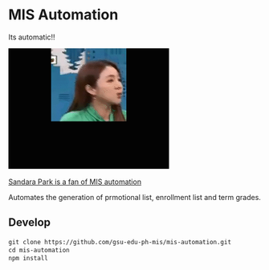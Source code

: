 # MIS Automation

Its automatic!!

![automatic](images/otomatic.gif)

[Sandara Park is a fan of MIS automation](https://raw.githubusercontent.com/gsu-edu-ph-mis/mis-automation/master/images/otomatic.mp4)

Automates the generation of prmotional list, enrollment list and term grades.

## Develop

    git clone https://github.com/gsu-edu-ph-mis/mis-automation.git
    cd mis-automation
    npm install